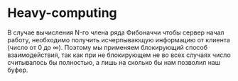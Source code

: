 # Heavy-computing
В случае вычисления N-го члена ряда Фибоначчи чтобы сервер начал работу, необходимо получить исчерпывающую информацию от клиента (число от 0 до ∞). Поэтому мы применяем блокирующий способ взаимодействия, так как при не блокирующем не во всех случаях число считывалось бы полностью, а лишь на сколько бы нам позволил наш буфер.
